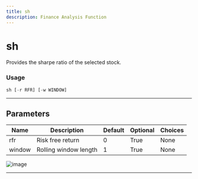 ```yaml
---
title: sh
description: Finance Analysis Function
---
```


# sh

Provides the sharpe ratio of the selected stock.

### Usage

```python
sh [-r RFR] [-w WINDOW]
```

---

## Parameters

| Name | Description | Default | Optional | Choices |
| ---- | ----------- | ------- | -------- | ------- |
| rfr | Risk free return | 0 | True | None |
| window | Rolling window length | 1 | True | None |

![image](https://user-images.githubusercontent.com/75195383/163530426-77abe5ac-9c21-43e5-a975-5a37c7eb452f.png)

---

